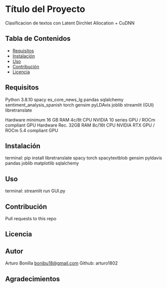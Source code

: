 # Título del Proyecto

Clasificacion de textos con Latent Dirchlet Allocation + CuDNN

## Tabla de Contenidos

- [Requisitos](#requisitos)
- [Instalación](#instalación)
- [Uso](#uso)
- [Contribución](#contribución)
- [Licencia](#licencia)

## Requisitos

Python 3.8.10
    spacy
        es_core_news_lg
    pandas
    sqlalchemy
    sentiment_analysis_spanish
    torch
    gensim
    pyLDAvis
    joblib
    streamlit (GUI)
    libretranslate
    
Hardware minimum
16 GB RAM 
4c/8t CPU
NVIDIA 10 series GPU / ROCm compliant GPU
Hardware Rec. 
32GB RAM
8c/16t CPU
NVIDIA RTX GPU / ROCm 5.4 compliant GPU




## Instalación

terminal:
    pip install libretranslate spacy torch spacytextblob gensim pyldavis pandas joblib matplotlib sqlalchemy 

## Uso
terminal:
    streamlit run GUI.py

## Contribución

Pull requests to this repo

## Licencia


## Autor

Arturo Bonilla
    bonibu18@gmail.com
    Github: arturo1802
    
## Agradecimientos


